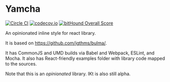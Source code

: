 Yamcha
======

[![Circle CI](https://img.shields.io/circleci/project/tychota/yamcha.svg)](https://circleci.com/gh/tychota/yamcha)
[![codecov.io](https://codecov.io/github/tychota/yamcha/coverage.svg?branch=master)](https://codecov.io/github/tychota/yamcha?branch=master)
[![bitHound Overall Score](https://www.bithound.io/github/tychota/yamcha/badges/score.svg)](https://www.bithound.io/github/tychota/yamcha)

An opinionated inline style for react library.

It is based on https://github.com/jgthms/bulma/.

It has CommonJS and UMD builds via Babel and Webpack, ESLint, and Mocha.
It also has React-friendly examples folder with library code mapped to 
the sources.

Note that this is an *opinionated* library. IKt is also still alpha.
